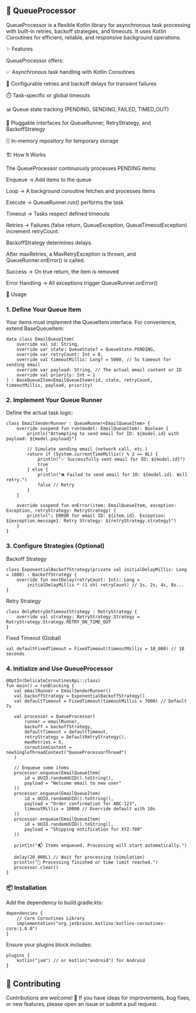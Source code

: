 ## 🚀 QueueProcessor

QueueProcessor is a flexible Kotlin library for asynchronous task processing with built-in retries, backoff strategies, and timeouts.
It uses Kotlin Coroutines for efficient, reliable, and responsive background operations.

✨ Features

QueueProcessor offers:

✅ Asynchronous task handling with Kotlin Coroutines

🔄 Configurable retries and backoff delays for transient failures

⏱️ Task-specific or global timeouts

📊 Queue state tracking (PENDING, SENDING, FAILED, TIMED_OUT)

🔌 Pluggable interfaces for QueueRunner, RetryStrategy, and BackoffStrategy

🗄️ In-memory repository for temporary storage

🏗️ How It Works

The QueueProcessor continuously processes PENDING items:

Enqueue → Add items to the queue

Loop → A background coroutine fetches and processes items

Execute → QueueRunner.run() performs the task

Timeout → Tasks respect defined timeouts

Retries → Failures (false return, QueueException, QueueTimeoutException) increment retryCount.

BackoffStrategy determines delays.

After maxRetries, a MaxRetryException is thrown, and QueueRunner.onError() is called.

Success → On true return, the item is removed

Error Handling → All exceptions trigger QueueRunner.onError()

📖 Usage
### 1. Define Your Queue Item

Your items must implement the QueueItem interface.
For convenience, extend BaseQueueItem:
```
data class EmailQueueItem(
    override val id: String,
    override var state: QueueState? = QueueState.PENDING,
    override var retryCount: Int = 0,
    override val timeoutMillis: Long? = 5000, // 5s timeout for sending email
    override var payload: String, // The actual email content or ID
    override val priority: Int = 1
) : BaseQueueItem<EmailQueueItem>(id, state, retryCount, timeoutMillis, payload, priority)
```


### 2. Implement Your Queue Runner

Define the actual task logic:
```
class EmailSenderRunner : QueueRunner<EmailQueueItem> {
    override suspend fun run(model: EmailQueueItem): Boolean {
        println("Attempting to send email for ID: ${model.id} with payload: ${model.payload}")

        // Simulate sending email (network call, etc.)
        return if (System.currentTimeMillis() % 2 == 0L) {
            println("✅ Successfully sent email for ID: ${model.id}")
            true
        } else {
            println("❌ Failed to send email for ID: ${model.id}. Will retry.")
            false // Retry
        }
    }

    override suspend fun onError(item: EmailQueueItem, exception: Exception, retryStrategy: RetryStrategy) {
        println("⚠️ ERROR for email ID: ${item.id}. Exception: ${exception.message}. Retry Strategy: ${retryStrategy.strategy}")
    }
}
```
### 3. Configure Strategies (Optional)

Backoff Strategy
```
class ExponentialBackoffStrategy(private val initialDelayMillis: Long = 1000) : BackoffStrategy {
    override fun nextDelay(retryCount: Int): Long =
        initialDelayMillis * (1 shl retryCount) // 1s, 2s, 4s, 8s...
}
```


Retry Strategy
```
class OnlyRetryOnTimeoutStrategy : RetryStrategy {
    override val strategy: RetryStrategy.Strategy = RetryStrategy.Strategy.RETRY_ON_TIME_OUT
}
```


Fixed Timeout (Global)
```
val defaultFixedTimeout = FixedTimeout(timeoutMillis = 10_000) // 10 seconds
```

###  4. Initialize and Use QueueProcessor
 ```  
@OptIn(DelicateCoroutinesApi::class)
fun main() = runBlocking {
    val emailRunner = EmailSenderRunner()
    val backoffStrategy = ExponentialBackoffStrategy()
    val defaultTimeout = FixedTimeout(timeoutMillis = 7000) // Default 7s

    val processor = QueueProcessor(
        runner = emailRunner,
        backoff = backoffStrategy,
        defaultTimeout = defaultTimeout,
        retryStrategy = DefaultRetryStrategy(),
        maxRetries = 5,
        coroutineContext = newSingleThreadContext("QueueProcessorThread")
    )

    // Enqueue some items
    processor.enqueue(EmailQueueItem(
        id = UUID.randomUUID().toString(),
        payload = "Welcome email to new user"
    ))
    processor.enqueue(EmailQueueItem(
        id = UUID.randomUUID().toString(),
        payload = "Order confirmation for ABC-123",
        timeoutMillis = 10000 // Override default with 10s
    ))
    processor.enqueue(EmailQueueItem(
        id = UUID.randomUUID().toString(),
        payload = "Shipping notification for XYZ-789"
    ))

    println("📬 Items enqueued. Processing will start automatically.")

    delay(20_000L) // Wait for processing (simulation)
    println("🏁 Processing finished or time limit reached.")
    processor.clear()
}
```
### 📦 Installation

Add the dependency to build.gradle.kts:
```
dependencies {
    // Core Coroutines Library
    implementation("org.jetbrains.kotlinx:kotlinx-coroutines-core:1.8.0")
}
```

Ensure your plugins block includes:
```
plugins {
    kotlin("jvm") // or kotlin("android") for Android
}
```

## 🤝 Contributing

Contributions are welcome! 🎉
If you have ideas for improvements, bug fixes, or new features, please open an issue or submit a pull request.

